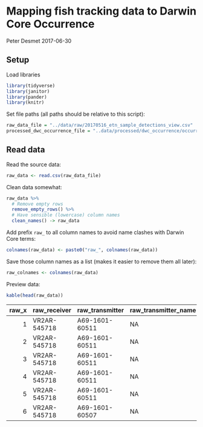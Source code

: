 # Mapping fish tracking data to Darwin Core Occurrence

Peter Desmet
2017-06-30

## Setup




Load libraries


```r
library(tidyverse)
library(janitor)
library(pander)
library(knitr)
```

Set file paths (all paths should be relative to this script):


```r
raw_data_file = "../data/raw/20170516_etn_sample_detections_view.csv"
processed_dwc_occurrence_file = "..data/processed/dwc_occurrence/occurrence.csv"
```

## Read data

Read the source data:


```r
raw_data <- read.csv(raw_data_file)
```

Clean data somewhat:


```r
raw_data %>%
  # Remove empty rows
  remove_empty_rows() %>%
  # Have sensible (lowercase) column names
  clean_names() -> raw_data
```

Add prefix `raw_` to all column names to avoid name clashes with Darwin Core terms:


```r
colnames(raw_data) <- paste0("raw_", colnames(raw_data))
```

Save those column names as a list (makes it easier to remove them all later):


```r
raw_colnames <- colnames(raw_data)
```

Preview data:


```r
kable(head(raw_data))
```



| raw_x|raw_receiver |raw_transmitter |raw_transmitter_name |raw_transmitter_serial |raw_sensor_value |raw_sensor_unit |raw_sensor2_value |raw_sensor2_unit |raw_station_name |raw_datetime        | raw_id_pk|raw_qc_flag |raw_file                    | raw_latitude| raw_longitude| raw_deployment_fk|raw_scientific_name |raw_location_name |raw_deployment_station_name |raw_deploy_date_time |raw_animal_project |raw_animal_project_name |raw_animal_project_code | raw_animal_moratorium|raw_network_project |raw_network_project_name |raw_network_project_code | raw_network_moratorium|raw_signal_to_noise_ratio |raw_detection_file_id |
|-----:|:------------|:---------------|:--------------------|:----------------------|:----------------|:---------------|:-----------------|:----------------|:----------------|:-------------------|---------:|:-----------|:---------------------------|------------:|-------------:|-----------------:|:-------------------|:-----------------|:---------------------------|:--------------------|:------------------|:-----------------------|:-----------------------|---------------------:|:-------------------|:------------------------|:------------------------|----------------------:|:-------------------------|:---------------------|
|     1|VR2AR-545718 |A69-1601-60511  |NA                   |NA                     |NA               |NA              |NA                |NA               |CNB05            |2016-10-25 14:58:29 |  34485917|NA          |VR2AR_545718_20161027_1.csv |     51.67029|       2.80098|              2209|Built-in            |bpns-CNB05        |bpns-CNB05                  |2016-09-20           |rangetest          |rangetest               |rangetest               |                     1|BPNS                |BPNS                     |bpns                     |                      0|NA                        |NA                    |
|     2|VR2AR-545718 |A69-1601-60511  |NA                   |NA                     |NA               |NA              |NA                |NA               |CNB05            |2016-10-25 15:07:41 |  34485919|NA          |VR2AR_545718_20161027_1.csv |     51.67029|       2.80098|              2209|Built-in            |bpns-CNB05        |bpns-CNB05                  |2016-09-20           |rangetest          |rangetest               |rangetest               |                     1|BPNS                |BPNS                     |bpns                     |                      0|NA                        |NA                    |
|     3|VR2AR-545718 |A69-1601-60511  |NA                   |NA                     |NA               |NA              |NA                |NA               |CNB05            |2016-10-25 15:17:03 |  34485920|NA          |VR2AR_545718_20161027_1.csv |     51.67029|       2.80098|              2209|Built-in            |bpns-CNB05        |bpns-CNB05                  |2016-09-20           |rangetest          |rangetest               |rangetest               |                     1|BPNS                |BPNS                     |bpns                     |                      0|NA                        |NA                    |
|     4|VR2AR-545718 |A69-1601-60511  |NA                   |NA                     |NA               |NA              |NA                |NA               |CNB05            |2016-10-25 15:26:43 |  34485922|NA          |VR2AR_545718_20161027_1.csv |     51.67029|       2.80098|              2209|Built-in            |bpns-CNB05        |bpns-CNB05                  |2016-09-20           |rangetest          |rangetest               |rangetest               |                     1|BPNS                |BPNS                     |bpns                     |                      0|NA                        |NA                    |
|     5|VR2AR-545718 |A69-1601-60511  |NA                   |NA                     |NA               |NA              |NA                |NA               |CNB05            |2016-10-25 15:37:01 |  34485925|NA          |VR2AR_545718_20161027_1.csv |     51.67029|       2.80098|              2209|Built-in            |bpns-CNB05        |bpns-CNB05                  |2016-09-20           |rangetest          |rangetest               |rangetest               |                     1|BPNS                |BPNS                     |bpns                     |                      0|NA                        |NA                    |
|     6|VR2AR-545718 |A69-1601-60507  |NA                   |NA                     |NA               |NA              |NA                |NA               |CNB05            |2016-10-25 16:00:34 |  34485929|NA          |VR2AR_545718_20161027_1.csv |     51.67029|       2.80098|              2209|Built-in            |bpns-CNB05        |bpns-CNB05                  |2016-09-20           |rangetest          |rangetest               |rangetest               |                     1|BPNS                |BPNS                     |bpns                     |                      0|NA                        |NA                    |

